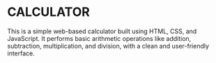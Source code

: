# CALCULATOR
This is a simple web-based calculator built using HTML, CSS, and JavaScript. It performs basic arithmetic operations like addition, subtraction, multiplication, and division, with a clean and user-friendly interface.
